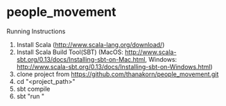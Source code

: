 # people_movement

Running Instructions
1. Install Scala (http://www.scala-lang.org/download/)<br />
2. Install Scala Build Tool(SBT) (MacOS: http://www.scala-sbt.org/0.13/docs/Installing-sbt-on-Mac.html, Windows: http://www.scala-sbt.org/0.13/docs/Installing-sbt-on-Windows.html)<br />
3. clone project from https://github.com/thanakorn/people_movement.git<br />
4. cd "<project_path>"<br />
5. sbt compile<br />
6. sbt "run <UID1> <UID2>"<br />